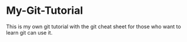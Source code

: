 # My-Git-Tutorial
This is my own git tutorial with the git cheat sheet for those who want to learn git can use it.
